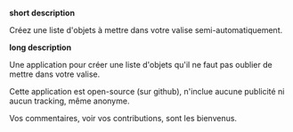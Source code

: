 **short description**

Créez une liste  d'objets à mettre dans votre valise semi-automatiquement.

**long description**

Une application pour créer une liste  d'objets qu'il ne faut pas oublier de mettre dans votre valise.

Cette application est open-source (sur github), n'inclue aucune publicité ni aucun tracking, même anonyme.

Vos commentaires, voir vos contributions, sont les bienvenus.